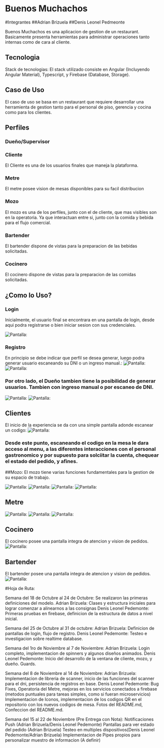 # Buenos Muchachos

#Integrantes
##Adrian Brizuela
##Denis Leonel Pedmeonte

Buenos Muchachos es una aplicacion de gestion de un restaurant. Basicamente presenta herramientas para administrar operaciones tanto internas como de cara al cliente.

## Tecnologia

Stack de tecnologias: El stack utilizado consiste en Angular (Incluyendo Angular Material), Typescript, y Firebase (Database, Storage).

## Caso de Uso

El caso de uso se basa en un restaurant que requiere desarrollar una herramienta de gestion tanto para el personal de piso, gerencia y cocina como para los clientes.

## Perfiles

### Dueño/Supervisor

### Cliente

El Cliente es una de los usuarios finales que maneja la plataforma.

### Metre

El metre posee vision de mesas disponibles para su facil distribucion

### Mozo

El mozo es una de los perfiles, junto con el de cliente, que mas visibles son en la operatoria. Ya que interactuan entre si, junto con la comida y bebida para el flujo comercial.

### Bartender

El bartender dispone de vistas para la preparacion de las bebidas solicitadas.

### Cocinero

El cocinero dispone de vistas para la preparacion de las comidas solicitadas.

## ¿Como lo Uso?

### Login

Inicialmente, el usuario final se encontrara en una pantalla de login, desde aqui podra registrarse o bien iniciar sesion con sus credenciales.

![](src/assets/readmePictures/login.PNG "Pantalla:")

### Registro

En principio se debe indicar que perfil se desea generar, luego podra generar usuario escaneando su DNI o un ingreso manual.:
![](src/assets/readmePictures/registroPaso1.PNG "Pantalla:")
![](src/assets/readmePictures/registroPaso2-Manual.PNG "Pantalla:")

### Por otro lado, el Dueño tambien tiene la posibilidad de generar usuarios. Tambien con ingreso manual o por escaneo de DNI.

![](src/assets/readmePictures/dueño-alta-1.PNG "Pantalla:")
![](src/assets/readmePictures/dueño-alta-2.PNG "Pantalla:")

## Clientes

El inicio de la experiencia se da con una simple pantalla adonde escanear un codigo:
![](src/assets/readmePictures/listaIngreso.PNG "Pantalla:")

### Desde este punto, escaneando el codigo en la mesa le dara acceso al menu, a las diferentes interacciones con el personal gastronomico y por supuesto para solciitar la cuenta, chequear el estado del pedido, y afines.

##Mozo: El mozo tiene varias funciones fundamentales para la gestion de su espacio de trabajo.

![](src/assets/readmePictures/mozoPrincipal.PNG "Pantalla:")
![](src/assets/readmePictures/confirmarPedidos.PNG "Pantalla:")
![](src/assets/readmePictures/consultasSobrePedidos.PNG "Pantalla:")
![](src/assets/readmePictures/pagos.PNG "Pantalla:")

## Metre
![](src/assets/readmePictures/metre-main.PNG "Pantalla:")
![](src/assets/readmePictures/metre-espera.PNG "Pantalla:")
![](src/assets/readmePictures/metre-vista.PNG "Pantalla:")

## Cocinero
El cocinero posee una pantalla integra de atencion y vision de pedidos.
![](src/assets/readmePictures/cocinero-main.PNG "Pantalla:")

## Bartender
El bartender posee una pantalla integra de atencion y vision de pedidos.
![](src/assets/readmePictures/bartender-main.PNG "Pantalla:")

#Hoja de Ruta:

Semana del 18 de Octubre al 24 de Octubre:
Se realizaron las primeras definiciones del modelo.
Adrian Brizuela: Clases y estructura iniciales para lograr comenzar a alinearnos a las consignas
Denis Leonel Pedemonte: Primeras pruebas en firebase, definicion de la estructura de datos a nivel inicial.

Semana del 25 de Octubre al 31 de octubre:
Adrian Brizuela: Definicion de pantallas de login, flujo de registro.
Denis Leonel Pedemonte: Testeo e investigacion sobre realtime database.

Semana del 1ro de Noviembre al 7 de Noviembre:
Adrian Brizuela: Login completo, implementacion de spinners y algunos diseños animados.
Denis Leonel Pedemonte: Inicio del desarrollo de la ventana de cliente, mozo, y dueño. Guards.

Semana del 8 de Noviembre al 14 de Noviembre:
Adrian Brizuela: Implementacion de libreria de scanner, inicio de las funciones del scanner para el dni, persistencia de registros en base.
Denis Leonel Pedemonte: Bug Fixes, Operatoria del Metre, mejoras en los servicios conectados a firebase (metodos puntuales para tareas simples, como si fueran microservicios)
Implementacion de Iconos, implementacion de los codigos QR en el repositorio con los nuevos codigos de mesa. Fotos del README.md,
Confeccion del README.md.

Semana del 15 al 22 de Noviembre (Pre Entrega con Nota):
Notificaciones Push (Adrian Brizuela/Denis Leonel Pedemonte)
Pantallas para ver estado del pedido (Adrian Brizuela)
Testeo en multiples dispositivos(Denis Leonel Pedemonte/Adrian Brizuela)
Implementacion de Pipes propios para personalizar muestro de informacion (A definir)




